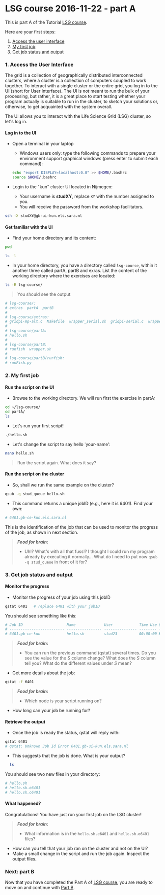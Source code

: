 # LSG course 2016-11-22 - part A

This is part A of the Tutorial [LSG course](https://github.com/sara-nl/lsg-course/blob/master/README.md).

Here are your first steps:

1. [Access the user interface](#access-the-user-interface)
2. [My first job](#my-first-job)
3. [Get job status and output](#get-job-status-and-output)

### <a name="access-the-user-interface"></a> 1. Access the User Interface

The grid is a collection of geographically distributed interconnected clusters, where a cluster is a collection of computers coupled to work together. To interact with a single cluster or the entire grid, you log in to the UI (short for User Interface). The UI is *not* meant to run the bulk of your processing, but rather, it is a great place to start testing whether your program actually is suitable to run in the cluster, to sketch your solutions or, otherwise, to get acquainted with the system overall.

The UI allows you to interact with the Life Science Grid (LSG) cluster, so let's log in.

#### Log in to the UI

* Open a terminal in your laptop
  * Windows users only: type the following commands to prepare your environment support graphical windows (press enter to submit each command):
  
  ```sh
  echo "export DISPLAY=localhost:0.0" >> $HOME/.bashrc
  source $HOME/.bashrc
  ```
  
* Login to the "kun" cluster UI located in Nijmegen:
  * Your username is **studXY**, replace `XY` with the number assigned to you.
  * You will receive the password from the workshop facilitators.

```sh
ssh -X studXY@gb-ui-kun.els.sara.nl  
```

#### Get familiar with the UI 

* Find your home directory and its content:

```sh
pwd

ls -l
```

* In your home directory, you have a directory called `lsg-course`, within it another three called partA, 
partB and exras. List the content of the working directory where the exercises are located:

```sh
ls -R lsg-course/
```

> You should see the output: 
```sh
# lsg-course/:
# extras  partA  partB
# 
# lsg-course/extras:
# gridpi-mp-alt.c  Makefile  wrapper_serial.sh  gridpi-serial.c  wrapper_mp.sh
# 
# lsg-course/partA:
# hello.sh
# 
# lsg-course/partB:
# runfish  wrapper.sh
# 
# lsg-course/partB/runfish:
# runFish.py
```

### <a name="my-first-job"></a> 2. My first job 

#### Run the script on the UI

* Browse to the working directory. We will run first the exercise in partA:

```sh
cd ~/lsg-course/
cd partA/
ls
```

* Let's run your first script!

```sh
./hello.sh
```

* Let's change the script to say hello 'your-name':

```sh
nano hello.sh
```

>Run the script again. What does it say?

#### Run the script on the cluster

* So, shall we run the same example on the cluster?

```sh
qsub -q stud_queue hello.sh
```

* This command returns a unique jobID (e.g., here it is 6401). Find your own:

```sh
# 6401.gb-ce-kun.els.sara.nl
```

This is the identification of the job that can be used to monitor the progress of the job, as shown in next section.

> **_Food for brain:_**
>
> * Uh!? What's with all that fuss!? I thought I could run my program already by executing it normally... What do I need to put now `qsub -q stud_queue` in front of it for?

### <a name="get-job-status-and-output"></a> 3. Get job status and output

#### Monitor the progress 

* Monitor the progress of your job using this jobID

```sh 
qstat 6401   # replace 6401 with your jobID
```

You should see something like this:

```sh
# Job ID                    Name             User            Time Use S Queue
# ------------------------- ---------------- --------------- -------- - -----
# 6401.gb-ce-kun            hello.sh         stud23          00:00:00 R stud_queue 
```  

> **_Food for brain:_**
>
> * You can run the previous command (qstat) several times. Do you see the value for the _S_ column change? What does the _S_ column tell you? What do the different values under _S_ mean?

* Get more details about the job:

```sh 
qstat -f 6401 
```

> **_Food for brain:_**
>
> * Which node is your script running on?
* How long can your job be running for?


#### Retrieve the output

* Once the job is ready the status, qstat will reply with:

```sh
qstat 6401
# qstat: Unknown Job Id Error 6401.gb-ui-kun.els.sara.nl
```  

* This suggests that the job is done. What is your output?

```sh  
  ls
```

You should see two new files in your directory:

```sh
# hello.sh
# hello.sh.e6401
# hello.sh.o6401
```

#### What happened?

Congratulations! You have just run your first job on the LSG cluster!

> **_Food for brain:_**
>
> * What information is in the `hello.sh.e6401` and `hello.sh.o6401` files?
* How can you tell that your job ran on the cluster and not on the UI?
* Make a small change in the script and run the job again. Inspect the output files.

### Next: part B

Now that you have completed the Part A of [LSG course](https://github.com/sara-nl/lsg-course/blob/master/README.md), you are ready to move on and continue with [Part B](https://github.com/sara-nl/lsg-course/blob/master/partB.md).

